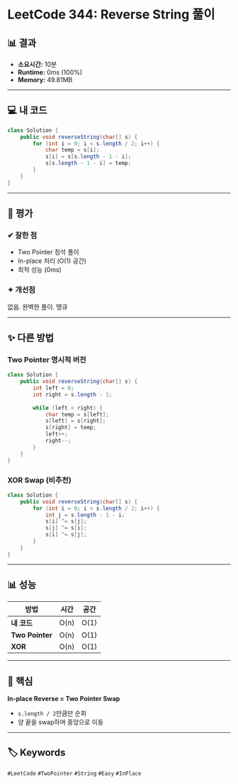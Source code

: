 
# LeetCode 344: Reverse String 풀이

## 📊 결과
- **소요시간:** 10분
- **Runtime:** 0ms (100%)
- **Memory:** 49.81MB

---

## 💻 내 코드

```java
class Solution {
    public void reverseString(char[] s) {
        for (int i = 0; i < s.length / 2; i++) {
            char temp = s[i];
            s[i] = s[s.length - 1 - i];
            s[s.length - 1 - i] = temp;
        }
    }
}
````

---

## 📝 평가

### ✔ 잘한 점

- Two Pointer 정석 풀이
- In-place 처리 (O(1) 공간)
- 최적 성능 (0ms)

### ✦ 개선점

없음. 완벽한 풀이.
떙큐

---

## ✨ 다른 방법

### Two Pointer 명시적 버전

```java
class Solution {
    public void reverseString(char[] s) {
        int left = 0;
        int right = s.length - 1;
        
        while (left < right) {
            char temp = s[left];
            s[left] = s[right];
            s[right] = temp;
            left++;
            right--;
        }
    }
}
```

### XOR Swap (비추천)

```java
class Solution {
    public void reverseString(char[] s) {
        for (int i = 0; i < s.length / 2; i++) {
            int j = s.length - 1 - i;
            s[i] ^= s[j];
            s[j] ^= s[i];
            s[i] ^= s[j];
        }
    }
}
```

---

## 📊 성능

|방법|시간|공간|
|---|---|---|
|**내 코드**|O(n)|O(1)|
|**Two Pointer**|O(n)|O(1)|
|**XOR**|O(n)|O(1)|

---

## 🎯 핵심

**In-place Reverse = Two Pointer Swap**

- `s.length / 2`만큼만 순회
- 양 끝을 swap하며 중앙으로 이동

---
## 🏷️ Keywords
`#LeetCode` `#TwoPointer` `#String` `#Easy` `#InPlace`